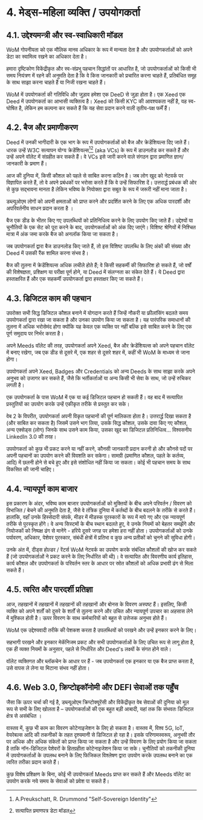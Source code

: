 # 4. मेड्स-महिला व्यक्ति / उपयोगकर्ता

## 4.1. उद्देश्यमन्त्री और स्व-स्वाधिकारी मॉडल

WoM गोपनीयता को एक मौलिक मानव अधिकार के रूप में मान्यता देता है और उपयोगकर्ताओं को अपने डेटा का स्वामित्व रखने का अधिकार देता है।

हमारा दृष्टिकोण विकेंद्रीकृत और स्व-संप्रभु पहचान सिद्धांतों पर आधारित है, जो उपयोगकर्ताओं को किसी भी समय नियंत्रण में रहने की अनुमति देता है कि वे किस जानकारी को प्रचारित करना चाहते हैं, प्रतिबंधित समूह के साथ साझा करना चाहते हैं या निजी रखना चाहते हैं।

WoM में उपयोगकर्ता की गतिविधि और जुड़ाव हमेशा एक DeeD से जुड़ा होता है। एक Xeed एक Deed में उपयोगकर्ता का आभासी व्यक्तित्व है। Xeed को किसी KYC की आवश्यकता नहीं है, यह स्व-घोषित है, लेकिन हम कल्पना कर सकते हैं कि यह सेवा प्रदान करने वाली तृतीय-पक्ष फर्में हैं।

## 4.2. बैज और प्रमाणीकरण

Deed में उनकी भागीदारी के एक भाग के रूप में उपयोगकर्ताओं को बैज और क्रेडेंशियल्स दिए जाते हैं। धारक उन्हें W3C सत्यापन योग्य क्रेडेंशियल्स[^7][^8] (aka VCs) के रूप में डाउनलोड कर सकते हैं और उन्हें अपने वॉलेट में संग्रहीत कर सकते हैं। वे VCs इसे जारी करने वाले संगठन द्वारा प्रमाणित ज्ञान/जानकारी के प्रमाण हैं।

आज की दुनिया में, किसी कौशल को पहले से साबित करना कठिन है। जब लोग खुद को नेटवर्क पर विज्ञापित करते हैं, तो वे अपने प्रबंधकों पर भरोसा करते हैं कि वे उन्हें सिफारिश दें। उत्तरार्द्ध प्रबंधक की ओर से कुछ सद्भावना मानता है लेकिन भविष्य के नियोक्ता द्वारा सबूत के रूप में जरूरी नहीं माना जाता है।

डब्ल्यूओएम लोगों को अपनी क्षमताओं को प्राप्त करने और प्रदर्शित करने के लिए एक अधिक पारदर्शी और अपरिवर्तनीय साधन प्रदान करता है ।

बैज एक डीड के भीतर किए गए उपलब्धियों को प्रतिनिधित्व करने के लिए उपयोग किए जाते हैं। उद्देश्यों या चुनौतियों के एक सेट को पूरा करने के बाद, उपयोगकर्ताओं को अंक दिए जाएंगे। विशिष्ट श्रेणियों में निश्चित मात्रा में अंक जमा करके बैज को अनलॉक किया जा सकता है।

जब उपयोगकर्ता द्वारा बैज डाउनलोड किए जाते हैं, तो इस विशिष्ट उपलब्धि के लिए अंकों की संख्या और Deed में उसकी रैंक शामिल करना संभव है।

बैज की तुलना में क्रेडेंशियल्स अधिक लचीले होते हैं; वे किसी सहकर्मी की सिफारिश हो सकते हैं, जो वर्षों की विशेषज्ञता, प्रशिक्षण या परीक्षा पूर्ण होने, या Deed में संलग्नता का संकेत देते हैं। ये Deed द्वारा हस्ताक्षरित हैं और एक सहकर्मी उपयोगकर्ता द्वारा हस्ताक्षर किए जा सकते हैं।

## 4.3. डिजिटल काम की पहचान

उपरोक्त सभी सिद्ध डिजिटल कौशल बनाने में योगदान करते हैं जिन्हें नौकरी या फ्रीलांसिंग बदलते समय उपयोगकर्ता द्वारा रखा जा सकता है और उनका उपयोग किया जा सकता है। यह पारंपरिक समाधानों की तुलना में अधिक भरोसेमंद होगा क्योंकि यह केवल एक व्यक्ति पर नहीं बल्कि इसे साबित करने के लिए एक पूर्ण समुदाय पर निर्भर करता है।

अपने Meeds वॉलेट की तरह, उपयोगकर्ता अपने Xeed, बैज और क्रेडेंशियल्स को अपने पहचान वॉलेट में बनाए रखेगा, जब एक डीड से दूसरे में, एक शहर से दूसरे शहर में, कहीं भी WoM के माध्यम से जाना होगा।

उपयोगकर्ता अपने Xeed, Badges और Credentials को अन्य Deeds के साथ साझा करके अपने अनुभव को उजागर कर सकते हैं, जैसे कि भर्तीकर्ताओं या अन्य किसी भी सेवा के साथ, जो उन्हें रुचिकर लगती है।

एक उपयोगकर्ता के पास WoM में एक या कई डिजिटल पहचान हो सकती हैं। वह बाद में सत्यापित प्रस्तुतियों का उपयोग करके उन्हें एकीकृत तरीके से प्रस्तुत कर सके।

वेब 2 के विपरीत, उपयोगकर्ता अपनी विकृत पहचानों की पूर्ण मालिकता होता है। उत्तरार्द्ध दिखा सकता है (और साबित कर सकता है) जिसमें उसने भाग लिया, उसके सिद्ध कौशल, उसके दावा किए गए कौशल, अन्य एक्सेड्स (लोग) जिनके साथ उसने काम किया, उसका खुद का डिजिटल प्रतिनिधित्व... विश्वसनीय LinkedIn 3.0 की तरह।

उपयोगकर्ता को कुछ भी प्रकट करने या नहीं करने, कौनसी जानकारी प्रदान करनी हो और कौनसे पदों पर अपनी पहचानों का उपयोग करने की विवशति कर सकेगा। सामग्री (प्रमाणित कौशल, पहले के कर्तव्य, आदि) में छलनी होने से बचे हुए और इसे संशोधित नहीं किया जा सकता। कोई भी पहचान समय के साथ विकसित की जानी चाहिए।

## 4.4. न्यायपूर्ण काम बाजार

इस प्रकारण के अंदर, भविष्य काम बाजार उपयोगकर्ताओं को मुक्तियों के बीच अपने परिवर्तन / विवरण को विभाजित / बेचने की अनुमति देता है, जैसे वे तंत्रिक दुनिया में कर्तब्दों के बीच बदलने के तरीके से करते हैं। हालांकि, वहाँ उनके हिस्सेदारी संपर्क, मीडर में मीडस्क पुरस्कारों के रूप में मापे गए और एक न्यायपूर्ण तरीके से पुरस्कृत होंगे। वे अन्य सिस्टमों के बीच स्थान बदलते हुए, वे उनके नियमों को बेहतर समझेंगे और नियोजकों को निष्पक्ष ढंग से मानेंगे - हरिये दूसरे जगह पर हमेशा हरा नहीं होता। उपयोगकर्ताओं को उनके पर्यावरण, अधिकार, पेशेवर पुरस्कार, संबंधी क्षेत्रों में प्रतिभा व कुछ अन्य प्रतीकों को चुनने की सुविधा होगी।

उनके अंत में, दीड्स होल्डर / रेंटर्स WoM नेटवर्क का उपयोग करके संबंधित कौशलों की खोज कर सकते हैं (जो उपयोगकर्ताओं ने प्रकट करने के लिए निर्धारित की थी)। वे सत्यापित और विवरणीय कार्य इतिहास, कार्य कौशल और उपयोगकर्ता के परिवर्तन स्तर के आधार पर स्रोत कौशलों को अधिक प्रभावी ढंग से मिला सकते हैं।

## 4.5. त्वरित और पारदर्शी प्रतिज्ञा

आज, तहखानों में तहखानों में तहखानों की तहखानों और बोनस के विवरण अस्पष्ट हैं। इसलिए, किसी व्यक्ति को अपने शर्तों को दुसरे के शर्तों से तुलना करने और उचित और न्यायपूर्ण उपचार का अहसास लेने में मुश्किल होती है। ऊपर विवरण के साथ कर्मचारियों को बहुत से उत्तेजक अनुभव होते हैं।

WoM एक उद्देश्यवादी तरीके की पेशकश करता है उपलब्धियों को परखने और उन्हें इनकार करने के लिए।

सहभागी परखने और इनकार मेकॅनिजम प्रकट और सभी उपयोगकर्ताओं के लिए उचित रूप से लागू होता है, एक ही व्यक्त नियमों के अनुसार, पहले से निर्धारित और Deed's लक्ष्यों के संगत होने वाले।

वॉलेट व्यक्तिगत और ब्लॉकचेन के आधार पर हैं - जब उपयोगकर्ता एक इनकार या एक बैज प्राप्त करता है, उसे वापस ले लेना या मिटाना संभव नहीं होता।

## 4.6. Web 3.0, क्रिप्टोइकॉनोमी और DEFI सेवाओं तक पहुँच

जैसा कि ऊपर चर्चा की गई है, डब्ल्यूओएम क्रिप्टोक्यूरेंसी और विकेंद्रीकृत वेब सेवाओं की दुनिया को मूल रूप से सभी के लिए खोलता है – उपयोगकर्ताओं की एक बहुत बड़ी आबादी, यहां तक कि संभवतः डिजिटल क्षेत्र से असंबंधित ।

वास्तव में, कुछ भी काम का विवरण कोटेनाइजेशन के लिए हो सकता है। वास्तव में, विश्व 5G, IoT, वेयरेबल्स आदि की तकनीकों के तहत दृश्यमानी से डिजिटल हो रहा है। इसके परिणामस्वरूप, अनुभवी तौर पर अधिक और अधिक संकेतों को प्राप्त किया जा सकता है और उन्हें विवरण के लिए प्रयोग किया जा सकता है ताकि नॉन-डिजिटल पेशेवरों के हितग्रहीता कोटेनाइजेशन किया जा सके। चुनौतियों को तकनीकी दुनिया में उपयोगकर्ताओं के उपलब्ध बनाने के लिए फिजिकल विश्लेषण द्वारा उपयोग करके उपलब्ध बनाने का एक त्वरित तरीका प्रदान करते हैं।

कुछ विशेष प्रशिक्षण के बिना, कोई भी उपयोगकर्ता Meeds प्राप्त कर सकते हैं और Meeds वॉलेट का उपयोग करके नये समय के सेवाओं को प्रवेश पा सकते हैं।

[^7]: A.Preukschatt, R. Drummond "Self-Sovereign Identity"
[^8]: सत्यापित प्रमाणपत्र डेटा मॉडल
